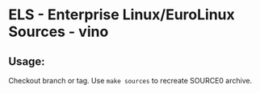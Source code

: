 # ELS - Enterprise Linux/EuroLinux Sources - vino
 
## Usage:
  Checkout branch or tag. Use `make sources` to recreate  SOURCE0 archive.
